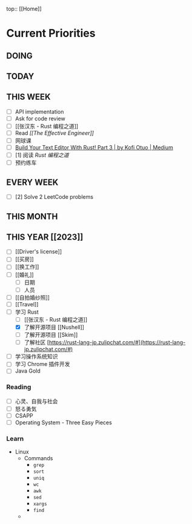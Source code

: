 top:: [[Home]]

# Current Priorities

## DOING


## TODAY


## THIS WEEK

- [ ] API implementation 
- [ ] Ask for code review 
- [ ] [[张汉东 - Rust 编程之道]]
- [ ] Read *[[The Effective Engineer]]*
- [ ] 网球课
- [ ] [Build Your Text Editor With Rust! Part 3 | by Kofi Otuo | Medium](https://medium.com/@otukof/b030670fa815)
- [ ] [1] 阅读 *Rust 编程之道*
- [ ] 预约练车

## EVERY WEEK
- [ ] [2] Solve 2 LeetCode problems 


## THIS MONTH

## THIS YEAR [[2023]]

- [ ] [[Driver's license]]
- [ ] [[买房]]
- [ ] [[换工作]]
- [ ] [[婚礼]]
	- [ ] 日期
	- [ ] 人员
- [ ] [[自拍婚纱照]]
- [ ] [[Travel]]
- [ ] 学习 Rust
	- [ ] [[张汉东 - Rust 编程之道]]
	- [x] 了解开源项目 [[Nushell]]
	- [ ] 了解开源项目 [[Skim]]
	 - [ ] 了解社区 [https://rust-lang-jp.zulipchat.com/#](https://rust-lang-jp.zulipchat.com/#)
 - [ ] 学习操作系统知识
 - [ ] 学习 Chrome 插件开发
- [ ] Java Gold

### Reading

- [ ] 心灵、自我与社会
- [ ] 怒る勇気
- [ ] CSAPP
- [ ] Operating System - Three Easy Pieces

### Learn

- Linux
	- Commands
		- `grep`
		- `sort`
		- `uniq`
		- `wc`
		- `awk`
		- `sed`
		- `xargs`
		- `find`
	- 
